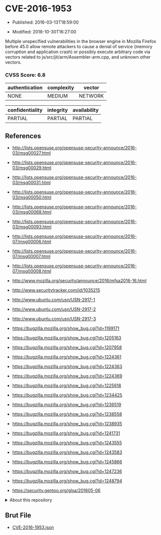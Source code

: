 # CVE-2016-1953

- Published: 2016-03-13T18:59:00

- Modified: 2018-10-30T16:27:00

Multiple unspecified vulnerabilities in the browser engine in Mozilla Firefox before 45.0 allow remote attackers to cause a denial of service (memory corruption and application crash) or possibly execute arbitrary code via vectors related to js/src/jit/arm/Assembler-arm.cpp, and unknown other vectors.

### CVSS Score: **6.8**

| authentication | complexity | vector |
| --- | --- | --- |
| NONE | MEDIUM | NETWORK |

| confidentiality | integrity | availability |
| --- | --- | --- |
| PARTIAL | PARTIAL | PARTIAL |

## References

* http://lists.opensuse.org/opensuse-security-announce/2016-03/msg00027.html

* http://lists.opensuse.org/opensuse-security-announce/2016-03/msg00029.html

* http://lists.opensuse.org/opensuse-security-announce/2016-03/msg00031.html

* http://lists.opensuse.org/opensuse-security-announce/2016-03/msg00050.html

* http://lists.opensuse.org/opensuse-security-announce/2016-03/msg00068.html

* http://lists.opensuse.org/opensuse-security-announce/2016-03/msg00093.html

* http://lists.opensuse.org/opensuse-security-announce/2016-07/msg00006.html

* http://lists.opensuse.org/opensuse-security-announce/2016-07/msg00007.html

* http://lists.opensuse.org/opensuse-security-announce/2016-07/msg00008.html

* http://www.mozilla.org/security/announce/2016/mfsa2016-16.html

* http://www.securitytracker.com/id/1035215

* http://www.ubuntu.com/usn/USN-2917-1

* http://www.ubuntu.com/usn/USN-2917-2

* http://www.ubuntu.com/usn/USN-2917-3

* https://bugzilla.mozilla.org/show_bug.cgi?id=1199171

* https://bugzilla.mozilla.org/show_bug.cgi?id=1205163

* https://bugzilla.mozilla.org/show_bug.cgi?id=1207958

* https://bugzilla.mozilla.org/show_bug.cgi?id=1224361

* https://bugzilla.mozilla.org/show_bug.cgi?id=1224363

* https://bugzilla.mozilla.org/show_bug.cgi?id=1224369

* https://bugzilla.mozilla.org/show_bug.cgi?id=1225618

* https://bugzilla.mozilla.org/show_bug.cgi?id=1234425

* https://bugzilla.mozilla.org/show_bug.cgi?id=1236519

* https://bugzilla.mozilla.org/show_bug.cgi?id=1238558

* https://bugzilla.mozilla.org/show_bug.cgi?id=1238935

* https://bugzilla.mozilla.org/show_bug.cgi?id=1241731

* https://bugzilla.mozilla.org/show_bug.cgi?id=1243555

* https://bugzilla.mozilla.org/show_bug.cgi?id=1243583

* https://bugzilla.mozilla.org/show_bug.cgi?id=1245866

* https://bugzilla.mozilla.org/show_bug.cgi?id=1247236

* https://bugzilla.mozilla.org/show_bug.cgi?id=1248794

* https://security.gentoo.org/glsa/201605-06

<details>
<summary>About this repository</summary> 

  This repository is part of the project [Live Hack CVE](https://github.com/Live-Hack-CVE). Main website can be found [www.live-hack.org](https://www.live-hack.org) 
  
  Made by [Sn0wAlice](https://github.com/Sn0wAlice) for the people that care about security and need to have a feed of the latest CVEs. Hope you enjoy it, don't forget to star the repo and follow me on [Twitter](https://twitter.com/Sn0wAlice) and [Github](https://github.com/Sn0wAlice). And that is my [personnal website](https://www.alice-snow.me/)

  - [Home Page](https://github.com/Live-Hack-CVE)
  - [Framework](https://github.com/Live-Hack-CVE/cve-framework)
  - [CVE database](https://github.com/Live-Hack-CVE/full_database)
  - [Changelog](https://github.com/Live-Hack-CVE/Changelog)
</details>

## Brut File

* [CVE-2016-1953.json](https://raw.githubusercontent.com/Live-Hack-CVE/full_database/main/cves/2016/CVE-2016-1953.json)

